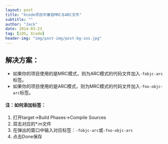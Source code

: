 ```yaml
---
layout: post
title: "Xcode项目中兼容MRC与ARC文件"
subtitle: ""
author: "Jack"
date: 2014-03-23
tag: [iOS, Xcode]
header-img: "img/post-img/post-bg-ios.jpg"
---
```


## 解决方案：
- 如果你的项目使用的是MRC模式，则为ARC模式的代码文件加入`-fobjc-arc`标签。
- 如果你的项目使用的是ARC模式，则为MRC模式的代码文件加入`-fno-objc-arc`标签。

#### 注：如何添加标签：
1. 打开target->Build Phases->Compile Sources
2. 双击对应的*.m文件
3. 在弹出的窗口中输入对应标签：`-fobjc-arc`或`-fno-objc-arc`
4. 点击Done保存